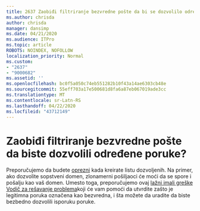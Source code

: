 ```yaml
---
title: 2637 Zaobiđi filtriranje bezvredne pošte da bi se dozvolilo određene poruke?
ms.author: chrisda
author: chrisda
manager: dansimp
ms.date: 04/21/2020
ms.audience: ITPro
ms.topic: article
ROBOTS: NOINDEX, NOFOLLOW
localization_priority: Normal
ms.custom:
- "2637"
- "9000682"
ms.assetid: ''
ms.openlocfilehash: bc0f5a050c74eb551282b10f43a14ae6303cb48e
ms.sourcegitcommit: 55eff703a17e500681d8fa6a87eb067019ade3cc
ms.translationtype: MT
ms.contentlocale: sr-Latn-RS
ms.lasthandoff: 04/22/2020
ms.locfileid: "43712149"
---
```

# <a name="bypass-spam-filtering-to-allow-specific-messages"></a>Zaobiđi filtriranje bezvredne pošte da biste dozvolili određene poruke?

Preporučujemo da budete [oprezni](https://docs.microsoft.com/exchange/troubleshoot/antispam/cautions-against-bypassing-spam-filters) kada kreirate listu dozvoljenih. Na primer, ako dozvolite sopstveni domen, zlonamerni pošiljaoci će moći da se spore i pošalju kao vaš domen.  Umesto toga, preporučujemo ovaj [lažni imali greške Vodič za rešavanje problema](https://docs.microsoft.com/office365/securitycompliance/prevent-email-from-being-marked-as-spam)koji će vam pomoći da utvrdite zašto je legitimna poruka označena kao bezvredna, i šta možete da uradite da biste bezbedno dozvolili isporuku poruke.
